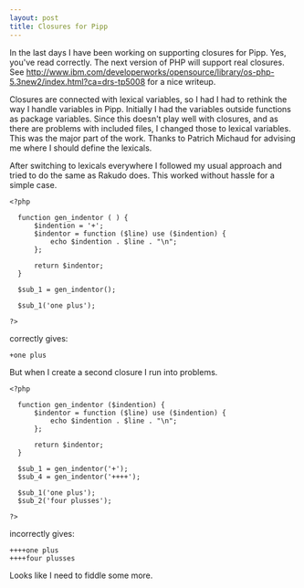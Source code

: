 ```yaml
---
layout: post
title: Closures for Pipp
---
```


In the last days I have been working on supporting closures for Pipp. Yes, you've read correctly. The next version of PHP will support real closures. See
<a href="http://www.ibm.com/developerworks/opensource/library/os-php-5.3new2/index.html?ca=drs-tp5008" rel="nofollow">http://www.ibm.com/developerworks/opensource/library/os-php-5.3new2/index.html?ca=drs-tp5008</a> for a nice writeup.

Closures are connected with lexical variables, so I had I had to rethink the way I handle variables in Pipp. Initially I had the variables outside functions as package variables. Since this doesn't play well with closures, and as there are problems with included files, I changed those to lexical variables. This was the major part of the work. Thanks to Patrich Michaud for advising me where I should define the lexicals.

After switching to lexicals everywhere I followed my usual approach and tried to do the same as Rakudo does. This worked without hassle for a simple case.

    <?php

      function gen_indentor ( ) {
          $indention = '+';
          $indentor = function ($line) use ($indention) {
              echo $indention . $line . "\n";
          };

          return $indentor;
      }

      $sub_1 = gen_indentor();

      $sub_1('one plus');

    ?>

correctly gives:

    +one plus

But when I create a second closure I run into problems.

    <?php

      function gen_indentor ($indention) {
          $indentor = function ($line) use ($indention) {
              echo $indention . $line . "\n";
          };

          return $indentor;
      }

      $sub_1 = gen_indentor('+');
      $sub_4 = gen_indentor('++++');

      $sub_1('one plus');
      $sub_2('four plusses');

    ?>

incorrectly gives:

    ++++one plus
    ++++four plusses

Looks like I need to fiddle some more.
